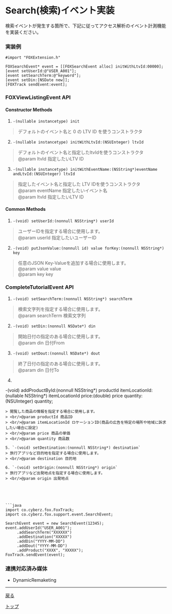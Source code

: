 # Search(検索)イベント実装

検索イベントが発生する箇所で、下記に従ってアクセス解析のイベント計測機能を実装ください。

### 実装例

```objc
#import "FOXExtension.h"

FOXSearchEvent* event = [[FOXSearchEvent alloc] initWithLtvId:00000];
[event setUserId:@"USER_A001"];
[event setSearchTerm:@"keyword"];
[event setDin:[NSDate new]];
[FOXTrack sendEvent:event];
```


### FOXViewListingEvent API

#### Constructor Methods
1. `-(nullable instancetype) init`
> デフォルトのイベント名と 0 の LTV ID を使うコンストラクタ

2. `-(nullable instancetype) initWithLtvId:(NSUInteger) ltvId`
> デフォルトのイベント名と指定したltvIdを使うコンストラクタ
> <br/>@param ltvId 指定したいLTV ID

3. `-(nullable instancetype) initWithEventName:(NSString*)eventName andLtvId:(NSUInteger) ltvId`
> 指定したイベント名と指定した LTV IDを使うコンストラクタ
> <br/>@param eventName 指定したいイベント名
> <br/>@param ltvId 指定したいLTV ID

#### Common Methods
1. `-(void) setUserId:(nonnull NSString*) userId`
> ユーザーIDを指定する場合に使用します。
> <br/>@param userId 指定したいユーザーID

2. `-(void) putJsonValue:(nonnull id) value forKey:(nonnull NSString*) key`
> 任意のJSON Key-Valueを追加する場合に使用します。
> <br/>@param value value
> <br/>@param key key

### CompleteTutorialEvent API

1. `-(void) setSearchTerm:(nonnull NSString*) searchTerm`
> 検索文字列を指定する場合に使用します。
> <br/>@param searchTerm 検索文字列

2. `-(void) setDin:(nonnull NSDate*) din`
> 開始日付の指定のある場合に使用します。
> <br/>@param din 日付From

3. `-(void) setDout:(nonnull NSDate*) dout`
> 終了日付の指定のある場合に使用します。
> <br/>@param din 日付To

4. ```
-(void) addProductById:(nonnull NSString*) productId
        itemLocationId:(nullable NSString*) itemLocationId
                 price:(double) price
              quantity:(NSUInteger) quantity;
```
> 閲覧した商品の情報を指定する場合に使用します。
> <br/>@param productId 商品ID
> <br/>@param itemLocationId ロケーションID(商品の広告を特定の場所や地域に訴求したい場合に設定)
> <br/>@param price 商品の単価
> <br/>@param quantity 商品数

5. `-(void) setDestination:(nonnull NSString*) destination`
> 旅行アプリなど目的地を指定する場合に使用します。
> <br/>@param destination 目的地

6. `-(void) setOrigin:(nonnull NSString*) origin`
> 旅行アプリなど出発地点を指定する場合に使用します。
> <br/>@param origin 出発地点





```java
import co.cyberz.fox.FoxTrack;
import co.cyberz.fox.support.event.SearchEvent;

SearchEvent event = new SearchEvent(12345);
event.addUserId("USER_A001");
     .addSearchTerm("XXXXXX")
     .addDestination("XXXXX")
     .addDin("YYYY-MM-DD")
     .addDout("YYYY-MM-DD")
     .addProduct("XXXX", "XXXXX");
FoxTrack.sendEvent(event);
```

### 連携対応済み媒体

* DynamicRemaketing

---
[戻る](../../../track_events/README.md#supported_events)

[トップ](/4.x/lang/ja/README.md)
